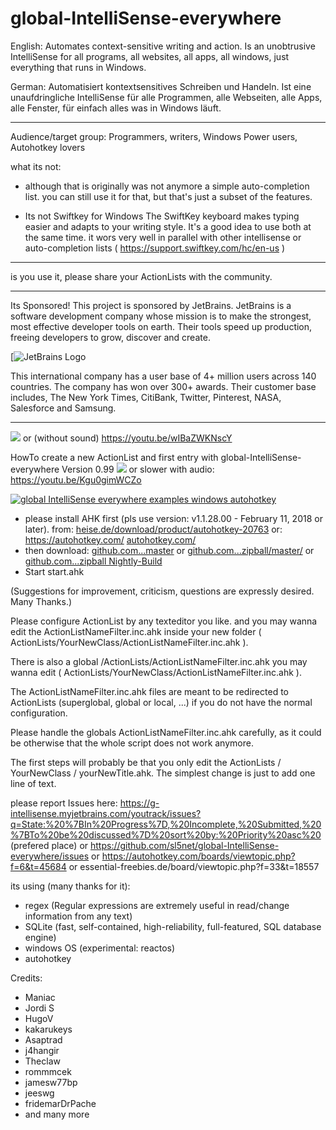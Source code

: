 ﻿# global-IntelliSense-everywhere 
 
English: Automates context-sensitive writing and action.
Is an unobtrusive IntelliSense for all programs, all websites, all apps, all windows, just everything that runs in Windows.

German: Automatisiert kontextsensitives Schreiben und Handeln.
Ist eine unaufdringliche IntelliSense für alle Programmen, alle Webseiten, alle Apps, alle Fenster, für einfach alles was in Windows läuft.

- - -

Audience/target group: Programmers, writers, Windows Power users, Autohotkey lovers

what its not:
- although that is originally was not anymore a simple auto-completion list.
you can still use it for that, but that's just a subset of the features.

- Its not Swiftkey for Windows
The SwiftKey keyboard makes typing easier and adapts to your writing style.
It's a good idea to use both at the same time. it wors very well in parallel with other intellisense or auto-completion lists ( https://support.swiftkey.com/hc/en-us )

- - -

is you use it, please share your ActionLists with the community.

- - -


Its Sponsored!
This project is sponsored by JetBrains.  JetBrains is a software development company whose mission is to make the strongest, most effective developer tools on earth. Their tools speed up production, freeing developers to grow, discover and create. 

[![JetBrains Logo](https://www.isic.nl/media/1391607/jetbrains.jpg?width=448&height=277&mode=crop&scale=both) 
 
This international company has a user base of 4+ million users across 140 countries.  The company has won over 300+ awards.  Their customer base includes, The New York Times, CitiBank, Twitter, Pinterest, NASA, Salesforce and Samsung.

- - -
![](https://github.com/sl5net/global-IntelliSense-everywhere-Nightly-Build/blob/master/docs/help/gif/show-changing-ListBox-while-typing-global-IntelliSense-everywhere.gif?raw=true) or (without sound) https://youtu.be/wIBaZWKNscY

HowTo create a new ActionList and first entry with global-IntelliSense-everywhere Version 0.99
![](https://github.com/sl5net/global-IntelliSense-everywhere-Nightly-Build/blob/master/docs/help/gif/HowTo-create-a-new-ActionList-and-first-entry-with-global-IntelliSense-everywhere-Version-0.99.gif?raw=true)
or slower with audio: https://youtu.be/Kgu0gimWCZo

[![global IntelliSense everywhere examples windows autohotkey](https://img.youtube.com/vi/elLsl8lj0K8/0.jpg)](https://www.youtube.com/watch?v=elLsl8lj0K8)
  
- please install AHK first (pls use version: v1.1.28.00 - February 11, 2018 or later).
from:
[heise.de/download/product/autohotkey-20763](https://www.heise.de/download/product/autohotkey-20763)
or: https://autohotkey.com/
[autohotkey.com/](https://autohotkey.com)
- then download:
 [github.com...master](https://codeload.github.com/sl5net/global-IntelliSense-everywhere/zip/master)
  or 
  [github.com...zipball/master/](https://github.com/sl5net/global-IntelliSense-everywhere/zipball/master/)
  or 
  [github.com...zipball Nightly-Build](https://github.com/sl5net/global-IntelliSense-everywhere-Nightly-Build/zipball/master/)
- Start start.ahk

(Suggestions for improvement, criticism, questions are expressly desired. Many Thanks.)


Please configure ActionList by any texteditor you like.
and you may wanna edit the ActionListNameFilter.inc.ahk inside your new folder ( ActionLists/YourNewClass/ActionListNameFilter.inc.ahk ).

There is also a global 
/ActionLists/ActionListNameFilter.inc.ahk
you may wanna edit ( ActionLists/YourNewClass/ActionListNameFilter.inc.ahk ).

The ActionListNameFilter.inc.ahk files are meant to be redirected to ActionLists (superglobal, global or local, ...) if you do not have the normal configuration.

Please handle the globals ActionListNameFilter.inc.ahk carefully, as it could be otherwise that the whole script does not work anymore.

The first steps will probably be that you only edit the ActionLists / YourNewClass / yourNewTitle.ahk. The simplest change is just to add one line of text.


please report Issues here:
https://g-intellisense.myjetbrains.com/youtrack/issues?q=State:%20%7BIn%20Progress%7D,%20Incomplete,%20Submitted,%20%7BTo%20be%20discussed%7D%20sort%20by:%20Priority%20asc%20 (prefered place)
or https://github.com/sl5net/global-IntelliSense-everywhere/issues
or https://autohotkey.com/boards/viewtopic.php?f=6&t=45684 
or essential-freebies.de/board/viewtopic.php?f=33&t=18557 

its using (many thanks for it):
- regex (Regular expressions are extremely useful in read/change information from any text)
- SQLite (fast, self-contained, high-reliability, full-featured, SQL database engine) 
- windows OS (experimental: reactos)
- autohotkey

Credits:
- Maniac
- Jordi S
- HugoV
- kakarukeys
- Asaptrad
- j4hangir
- Theclaw
- rommmcek
- jamesw77bp
- jeeswg
- fridemarDrPache
- and many more
